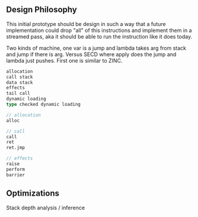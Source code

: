 ## Design Philosophy

This initial prototype should be design in such a way that a future implementation could drop "all" of this instructions and implement them in a streamed pass, aka it should be able to run the instruction like it does today.

Two kinds of machine, one var is a jump and lambda takes arg from stack and jump if there is arg. Versus SECD where apply does the jump and lambda just pushes. First one is similar to ZINC.

```rust
allocation
call stack
data stack
effects
tail call
dynamic loading
type checked dynamic loading

// allocation
alloc

// call
call
ret
ret.jmp

// effects
raise
perform
barrier
```

## Optimizations

Stack depth analysis / inference
